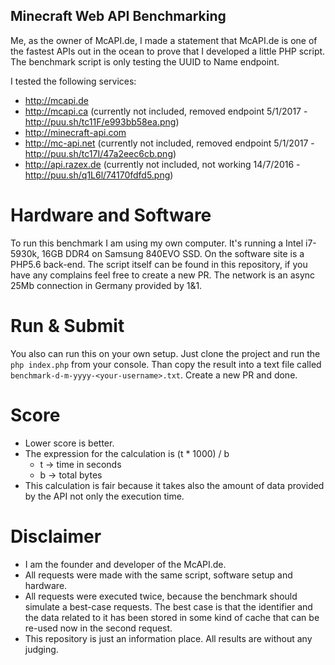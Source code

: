 ## Minecraft Web API Benchmarking

Me, as the owner of McAPI.de, I made a statement that McAPI.de is one of the fastest APIs out in the ocean to prove that I developed a little PHP script.
The benchmark script is only testing the UUID to Name endpoint.

I tested the following services:

- http://mcapi.de
- http://mcapi.ca (currently not included, removed endpoint 5/1/2017 - http://puu.sh/tc11F/e993bb58ea.png)
- http://minecraft-api.com
- http://mc-api.net (currently not included, removed endpoint 5/1/2017 - http://puu.sh/tc17I/47a2eec6cb.png)
- http://api.razex.de (currently not included, not working 14/7/2016 - http://puu.sh/q1L6l/74170fdfd5.png)

# Hardware and Software
To run this benchmark I am using my own computer. It's running a Intel i7-5930k, 16GB DDR4 on Samsung 840EVO SSD. On the software site is a PHP5.6 back-end.
The script itself can be found in this repository, if you have any complains feel free to create a new PR.
The network is an async 25Mb connection in Germany provided by 1&1.  

# Run & Submit
You also can run this on your own setup. Just clone the project and run the `php index.php` from your console. Than copy the result into a text file
called `benchmark-d-m-yyyy-<your-username>.txt`. Create a new PR and done.

# Score
 - Lower score is better.
 - The expression for the calculation is (t * 1000) / b
    * t -> time in seconds
    * b -> total bytes
 - This calculation is fair because it takes also the amount of data provided by the API not only the execution time.  

# Disclaimer
- I am the founder and developer of the McAPI.de.
- All requests were made with the same script, software setup and hardware.
- All requests were executed twice, because the benchmark should simulate a best-case requests. The best case is that the identifier and the data related to it has been stored in some kind of cache that can be re-used now in the second request.
- This repository is just an information place. All results are without any judging.
